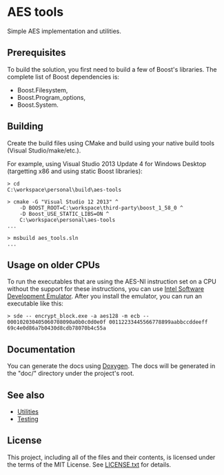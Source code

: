 AES tools
=========

Simple AES implementation and utilities.

Prerequisites
-------------

To build the solution, you first need to build a few of Boost's libraries.
The complete list of Boost dependencies is:

* Boost.Filesystem,
* Boost.Program_options,
* Boost.System.

Building
--------

Create the build files using CMake and build using your native build tools
(Visual Studio/make/etc.).

For example, using Visual Studio 2013 Update 4 for Windows Desktop (targetting
x86 and using static Boost libraries):

    > cd
    C:\workspace\personal\build\aes-tools

    > cmake -G "Visual Studio 12 2013" ^
        -D BOOST_ROOT=C:\workspace\third-party\boost_1_58_0 ^
        -D Boost_USE_STATIC_LIBS=ON ^
        C:\workspace\personal\aes-tools
    ...

    > msbuild aes_tools.sln
    ...

Usage on older CPUs
-------------------

To run the executables that are using the AES-NI instruction set on a CPU
without the support for these instructions, you can use [Intel Software
Development Emulator].
After you install the emulator, you can run an executable like this:

    > sde -- encrypt_block.exe -a aes128 -m ecb -- 000102030405060708090a0b0c0d0e0f 00112233445566778899aabbccddeeff
    69c4e0d86a7b0430d8cdb78070b4c55a

[Intel Software Development Emulator]: https://software.intel.com/en-us/articles/intel-software-development-emulator

Documentation
-------------

You can generate the docs using [Doxygen].
The docs will be generated in the "doc/" directory under the project's root.

[Doxygen]: http://www.stack.nl/~dimitri/doxygen/

See also
--------

* [Utilities]
* [Testing]

[Utilities]: utils/README.md
[Testing]: test/README.md

License
-------

This project, including all of the files and their contents, is licensed under
the terms of the MIT License.
See [LICENSE.txt] for details.

[LICENSE.txt]: LICENSE.txt
